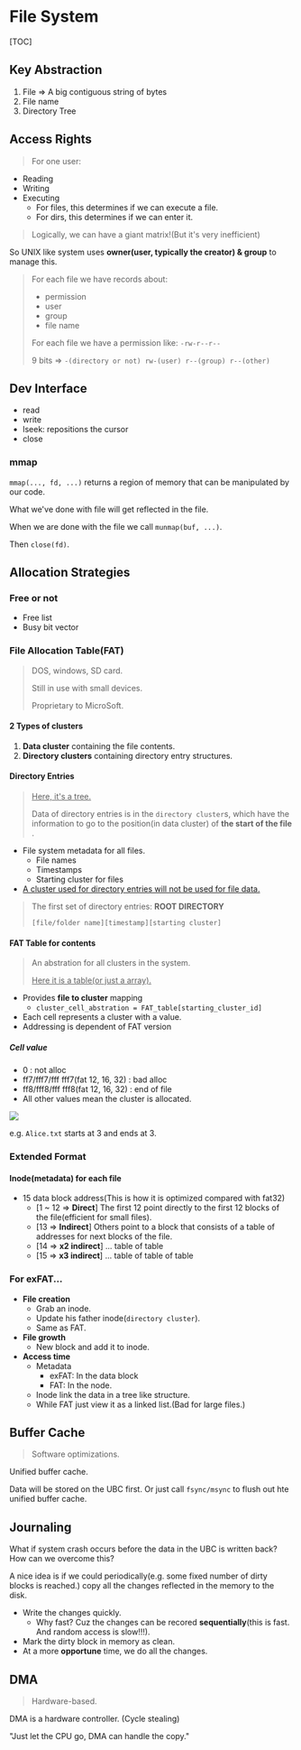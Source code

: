 # File System

[TOC]

## Key Abstraction

1. File => A big contiguous string of bytes
2. File name
3. Directory Tree

## Access Rights

> For one user:

- Reading
- Writing
- Executing
  - For files, this determines if we can execute a file.
  - For dirs, this determines if we can enter it.

> Logically, we can have a giant matrix!(But it's very inefficient)

So UNIX like system uses **owner(user, typically the creator) & group** to manage this.

> For each file we have records about:
>
> - permission
> - user
> - group
> - file name
>
> For each file we have a permission like: `-rw-r--r--`
>
> 9 bits => `-(directory or not) rw-(user) r--(group) r--(other)`

## Dev Interface

- read
- write
- lseek: repositions the cursor
- close

### mmap

`mmap(..., fd, ...)`  returns a region of memory that can be manipulated by our code.

What we've done with file will get reflected in the file.

When we are done with the file we call `munmap(buf, ...)`.

Then `close(fd)`.

## Allocation Strategies

### Free or not

- Free list
- Busy bit vector

### File Allocation Table(FAT)

> DOS, windows, SD card.
>
> Still in use with small devices.
>
> Proprietary to MicroSoft.

#### 2 Types of clusters

1. **Data cluster** containing the file contents.
2. **Directory clusters** containing directory entry structures.

#### Directory Entries

> <u>Here, it's a tree.</u>
>
> Data of directory entries is in the `directory cluster`s, which have the information to go to the position(in data cluster) of **the start of the file** .

- File system metadata for all files.
  - File names
  - Timestamps
  - Starting cluster for files
- <u>A cluster used for directory entries will not be used for file data.</u>

> The first set of directory entries: **ROOT DIRECTORY**
>
> `[file/folder name][timestamp][starting cluster]`

#### FAT Table for contents

> An abstration for all clusters in the system.
>
> <u>Here it is a table(or just a array).</u>

- Provides **file to cluster** mapping
  - `cluster_cell_abstration = FAT_table[starting_cluster_id]`
- Each cell represents a cluster with a value.
- Addressing is dependent of FAT version

##### Cell value

- 0 : not alloc
- ff7/fff7/fff fff7(fat 12, 16, 32) : bad alloc
- ff8/fff8/fff fff8(fat 12, 16, 32) : end of file
- All other values mean the cluster is allocated.

![](https://i.loli.net/2019/12/26/AXzDNY4Is5TcdvH.png)

e.g. `Alice.txt` starts at 3 and ends at 3.

### Extended Format

#### Inode(metadata) for each file

- 15 data block address(This is how it is optimized compared with fat32)
  - [1 ~ 12 => **Direct**] The first 12 point directly to the first 12 blocks of the file(efficient for small files).
  - [13 => **Indirect**] Others point to a block that consists of a table of addresses for next blocks of the file.
  - [14 =>  **x2 indirect**] ... table of table
  - [15 =>  **x3 indirect**] ... table of table of table

### For exFAT...

- **File creation**
  - Grab an inode.
  - Update his father inode(`directory cluster`).
  - Same as FAT.
- **File growth**
  - New block and add it to inode.
- **Access time**
  - Metadata
    - exFAT: In the data block
    - FAT: In the node.
  - Inode link the data in a tree like structure.
  - While FAT just view it as a linked list.(Bad for large files.)

## Buffer Cache

> Software optimizations.

Unified buffer cache.

Data will be stored on the UBC first. Or just call `fsync/msync` to flush out hte unified buffer cache.

## Journaling

What if system crash occurs before the data in the UBC is written back? How can we overcome this?

A nice idea is if we could periodically(e.g. some fixed number of dirty blocks is reached.) copy all the changes reflected in the memory to the disk. 

- Write the changes quickly.
  - Why fast? Cuz the changes can be recored **sequentially**(this is fast. And random access is slow!!!).
- Mark the dirty block in memory as clean.
- At a more **opportune** time, we do all the changes.

## DMA

> Hardware-based.

DMA is a hardware controller. (Cycle stealing)

"Just let the CPU go, DMA can handle the copy."

